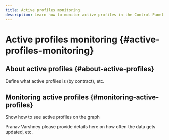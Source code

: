 ```yaml
---
title: Active profiles monitoring
description: Learn how to monitor active profiles in the Control Panel
---
```


# Active profiles monitoring {#active-profiles-monitoring}

## About active profiles {#about-active-profiles}

Define what active profiles is (by contract), etc.

## Monitoring active profiles {#monitoring-active-profiles}

Show how to see active profiles on the graph

Pranav Varshney  please provide details here on how often the data gets updated, etc. 

